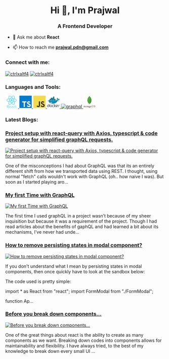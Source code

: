 <h1 align="center">Hi 👋, I'm Prajwal</h1>
<h3 align="center">A Frontend Developer</h3>

- 💬 Ask me about **React**

- 📫 How to reach me **prajwal.pdn@gmail.com**

<h3 align="left">Connect with me:</h3>
<p align="left">
<a href="https://twitter.com/ctrlxaltf4" target="blank"><img align="center" src="https://raw.githubusercontent.com/rahuldkjain/github-profile-readme-generator/master/src/images/icons/Social/twitter.svg" alt="ctrlxaltf4" height="30" width="40" /></a>
<a href="https://linkedin.com/in/ctrlxaltf4" target="blank"><img align="center" src="https://raw.githubusercontent.com/rahuldkjain/github-profile-readme-generator/master/src/images/icons/Social/linked-in-alt.svg" alt="ctrlxaltf4" height="30" width="40" /></a>
</p>

<h3 align="left">Languages and Tools:</h3>
<p align="left"> <a href="https://reactjs.org/" target="_blank" rel="noreferrer"> <img src="https://raw.githubusercontent.com/devicons/devicon/master/icons/react/react-original-wordmark.svg" alt="react" width="40" height="40"/> </a> <a href="https://www.typescriptlang.org/" target="_blank" rel="noreferrer"> <img src="https://raw.githubusercontent.com/devicons/devicon/master/icons/typescript/typescript-original.svg" alt="typescript" width="40" height="40"/> </a> </a> <a href="https://developer.mozilla.org/en-US/docs/Web/JavaScript" target="_blank" rel="noreferrer"> <img src="https://raw.githubusercontent.com/devicons/devicon/master/icons/javascript/javascript-original.svg" alt="javascript" width="40" height="40"/> </a> <a href="https://www.docker.com/" target="_blank" rel="noreferrer"> <img src="https://raw.githubusercontent.com/devicons/devicon/master/icons/docker/docker-original-wordmark.svg" alt="docker" width="40" height="40"/> </a> <a href="https://graphql.org" target="_blank" rel="noreferrer"> <img src="https://www.vectorlogo.zone/logos/graphql/graphql-icon.svg" alt="graphql" width="40" height="40"/> <a href="https://www.mongodb.com/" target="_blank" rel="noreferrer"> <img src="https://raw.githubusercontent.com/devicons/devicon/master/icons/mongodb/mongodb-original-wordmark.svg" alt="mongodb" width="40" height="40"/> </a> </p>

<h3 align="left"> Latest Blogs: </h3>

<!-- HASHNODE_BLOG:START -->
<h3><a href="https://www.forehead.dev//project-setup-with-react-query-with-axios-typescript-and-code-generator-for-simplified-graphql-requests" title="Project setup with react-query with Axios, typescript & code generator for simplified graphQL requests.">Project setup with react-query with Axios, typescript & code generator for simplified graphQL requests.</a></h3>
<a href="https://www.forehead.dev//project-setup-with-react-query-with-axios-typescript-and-code-generator-for-simplified-graphql-requests" title="Project setup with react-query with Axios, typescript & code generator for simplified graphQL requests."><img src="https://cdn.hashnode.com/res/hashnode/image/unsplash/pjAH2Ax4uWk/upload/v1643450129423/xF_uN1Ifr.jpeg" alt="Project setup with react-query with Axios, typescript & code generator for simplified graphQL requests." width="400px" align="" /></a>
<p>One of the misconceptions I had about GraphQL was that its an entirely different shift from how we transported data using REST. I thought, using normal "fetch" calls wouldn't work with GraphQL (oh.. how naive I was). But soon as I started playing aro...</p>
<h3><a href="https://www.forehead.dev//my-first-time-with-graphql" title="My first Time with GraphQL">My first Time with GraphQL</a></h3>
<a href="https://www.forehead.dev//my-first-time-with-graphql" title="My first Time with GraphQL"><img src="https://cdn.hashnode.com/res/hashnode/image/upload/v1642349367328/0VSdUhatQ.png" alt="My first Time with GraphQL" width="400px" align="" /></a>
<p>The first time I used graphQL in a project wasn’t because of my sheer inquisition but because it was a requirement of the project. Though I had read articles about the benefits of gaphQL and had learned a bit about its mechanisms, I’ve never had unde...</p>
<h3><a href="https://www.forehead.dev//how-to-remove-persisting-states-in-modal-component" title="How to remove persisting states in modal component?">How to remove persisting states in modal component?</a></h3>
<a href="https://www.forehead.dev//how-to-remove-persisting-states-in-modal-component" title="How to remove persisting states in modal component?"><img src="https://cdn.hashnode.com/res/hashnode/image/unsplash/pY_AZJfdbHQ/upload/v1641307095948/-itkGnwjej.jpeg" alt="How to remove persisting states in modal component?" width="400px" align="" /></a>
<p>If you don't understand what I mean by persisting states in modal components, then once quickly have to look at the sandbox below:




The code used is pretty simple: 

import * as React from "react";
import FormModal from "./FormModal";

function Ap...</p>
<h3><a href="https://www.forehead.dev//before-you-break-down-components" title="Before you break down components...">Before you break down components...</a></h3>
<a href="https://www.forehead.dev//before-you-break-down-components" title="Before you break down components..."><img src="https://cdn.hashnode.com/res/hashnode/image/unsplash/XLmhRnV8yuc/upload/v1640706695613/RNU8uksBf.jpeg" alt="Before you break down components..." width="400px" align="" /></a>
<p>One of the great things about react is the ability to create as many components as we want. Breaking down codes into components allows for maintainability and flexibility. I have always tried, to the best of my knowledge to break down every small UI ...</p>
<!-- HASHNODE_BLOG:END -->
